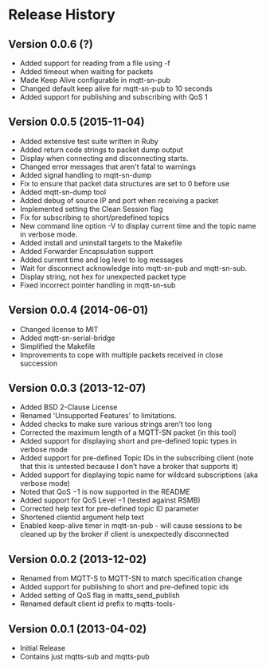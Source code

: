 Release History
===============

Version 0.0.6 (?)
--------------------------

- Added support for reading from a file using -f
- Added timeout when waiting for packets
- Made Keep Alive configurable in mqtt-sn-pub
- Changed default keep alive for mqtt-sn-pub to 10 seconds
- Added support for publishing and subscribing with QoS 1


Version 0.0.5 (2015-11-04)
--------------------------

- Added extensive test suite written in Ruby
- Added return code strings to packet dump output
- Display when connecting and disconnecting starts.
- Changed error messages that aren't fatal to warnings
- Added signal handling to mqtt-sn-dump
- Fix to ensure that packet data structures are set to 0 before use
- Added mqtt-sn-dump tool
- Added debug of source IP and port when receiving a packet
- Implemented setting the Clean Session flag
- Fix for subscribing to short/predefined topics
- New command line option -V to display current time and the topic name in verbose mode.
- Added install and uninstall targets to the Makefile
- Added Forwarder Encapsulation support
- Added current time and log level to log messages
- Wait for disconnect acknowledge into mqtt-sn-pub and mqtt-sn-sub.
- Display string, not hex for unexpected packet type
- Fixed incorrect pointer handling in mqtt-sn-sub


Version 0.0.4 (2014-06-01)
--------------------------

- Changed license to MIT
- Added mqtt-sn-serial-bridge
- Simplified the Makefile
- Improvements to cope with multiple packets received in close succession


Version 0.0.3 (2013-12-07)
--------------------------

- Added BSD 2-Clause License
- Renamed 'Unsupported Features' to limitations.
- Added checks to make sure various strings aren’t too long
- Corrected the maximum length of a MQTT-SN packet (in this tool)
- Added support for displaying short and pre-defined topic types in verbose mode
- Added support for pre-defined Topic IDs in the subscribing client (note that this is untested because I don’t have a broker that supports it)
- Added support for displaying topic name for wildcard subscriptions (aka verbose mode)
- Noted that QoS −1 is now supported in the README
- Added support for QoS Level −1 (tested against RSMB)
- Corrected help text for pre-defined topic ID parameter
- Shortened clientid argument help text
- Enabled keep-alive timer in mqtt-sn-pub - will cause sessions to be cleaned up by the broker if client is unexpectedly disconnected


Version 0.0.2 (2013-12-02)
--------------------------

- Renamed from MQTT-S to MQTT-SN to match specification change
- Added support for publishing to short and pre-defined topic ids
- Added setting of QoS flag in matts_send_publish
- Renamed default client id prefix to mqtts-tools-


Version 0.0.1 (2013-04-02)
--------------------------

- Initial Release
- Contains just mqtts-sub and mqtts-pub
